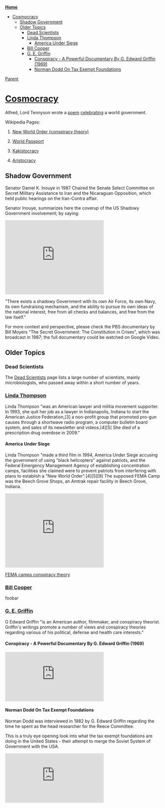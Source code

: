 <!-- START doctoc generated TOC please keep comment here to allow auto update -->
<!-- DON'T EDIT THIS SECTION, INSTEAD RE-RUN doctoc TO UPDATE -->
**[Home](#pages/blog/cv19/index)**

- [Cosmocracy](#cosmocracy)
  - [Shadow Government](#shadow-government)
  - [Older Topics](#older-topics)
    - [Dead Scientists](#dead-scientists)
    - [Linda Thompson](#linda-thompson)
      - [America Under Siege](#america-under-siege)
    - [Bill Cooper](#bill-cooper)
    - [G. E. Griffin](#g-e-griffin)
      - [Conspiracy - A Powerful Documentary By G. Edward Griffin (1969)](#conspiracy---a-powerful-documentary-by-g-edward-griffin-1969)
      - [Norman Dodd On Tax Exempt Foundations](#norman-dodd-on-tax-exempt-foundations)

<!-- END doctoc generated TOC please keep comment here to allow auto update -->

[Parent](#pages/blog/cv19/index)

# [Cosmocracy](https://en.wikipedia.org/wiki/World_government)

Alfred, Lord Tennyson wrote a [poem](https://en.wikipedia.org/wiki/Locksley_Hall)
[celebrating](https://en.wikipedia.org/wiki/World_government#Alfred,_Lord_Tennyson) a world government.

Wikipedia Pages:

  1. [New World Order (conspiracy theory)](https://en.wikipedia.org/wiki/New_World_Order_(conspiracy_theory))

  1. [World Passport](https://en.wikipedia.org/wiki/World_Passport)

  1. [Kakistocracy](https://en.wikipedia.org/wiki/Kakistocracy)

  1. [Aristocracy](https://en.wikipedia.org/wiki/Aristocracy)

## Shadow Government

Senator Daniel K. Inouye in 1987 Chaired the Senate Select Committee on Secret 
Military Assistance to Iran and the Nicaraguan Opposition, which held public 
hearings on the Iran-Contra affair.

Senator Inouye, summarizes here the coverup of the US Shadowy Government 
involvement; by saying:

<iframe width="320" height="240" src="https://www.youtube.com/embed/EbFphX5zb8w" frameborder="0" allow="accelerometer; autoplay; encrypted-media; gyroscope; picture-in-picture" allowfullscreen></iframe>

"There exists a shadowy Government with its own Air Force, its own Navy, its 
own fundraising mechanism, and the ability to pursue its own ideas of the 
national interest, free from all checks and balances, and free from the law 
itself."

For more context and perspective, please check the PBS documentary by Bill 
Moyers "The Secret Government: The Constitution in Crises", which was broadcast 
in 1987; the full documentary could be watched on Google Video.



## Older Topics

### Dead Scientists

The [Dead Scientists](#pages/blog/cv19/dead-scientists) page lists
a large number of scientists, mainly microbiologists, who passed away 
within a short number of years.



### [Linda Thompson](https://en.wikipedia.org/wiki/Linda_Thompson_(attorney))

Linda Thompson "was an American lawyer and militia movement supporter. In 1993, 
she quit her job as a lawyer in Indianapolis, Indiana to start the American 
Justice Federation,[3] a non-profit group that promoted pro-gun causes 
through a shortwave radio program, a computer bulletin board system, and 
sales of its newsletter and videos.[4][5] She died of a prescription drug 
overdose in 2009."

#### America Under Siege

Linda Thompson "made a third film in 1994, America Under Siege accusing the 
government of using "black helicopters" against patriots, and the Federal 
Emergency Management Agency of establishing concentration camps, facilities she 
claimed were to prevent patriots from interfering with plans to establish a 
"New World Order".[4][5][9] The supposed FEMA Camp was the Beech Grove Shops, 
an Amtrak repair facility in Beech Grove, Indiana.

<iframe width="320" height="240" src="https://www.youtube.com/embed/SpzxUqYEzwU" frameborder="0" allow="accelerometer; autoplay; encrypted-media; gyroscope; picture-in-picture" allowfullscreen></iframe>

[FEMA camps conspiracy theory](https://en.wikipedia.org/wiki/FEMA_camps_conspiracy_theory)

### [Bill Cooper](https://en.wikipedia.org/wiki/Milton_William_Cooper)

foobar

### [G. E. Griffin](https://en.wikipedia.org/wiki/G._Edward_Griffin)

G Edward Griffin "is an American author, filmmaker, and conspiracy theorist. 
Griffin's writings promote a number of views and conspiracy theories regarding 
various of his political, defense and health care interests."


#### Conspiracy - A Powerful Documentary By G. Edward Griffin (1969)

<iframe width="320" height="160" src="https://www.youtube.com/embed/0qqL7CcNoZ4" frameborder="0" allow="accelerometer; autoplay; encrypted-media; gyroscope; picture-in-picture" allowfullscreen></iframe>


#### Norman Dodd On Tax Exempt Foundations

Norman Dodd was interviewed in 1982 by G. Edward Griffin regarding the time 
he spent as the head researcher for the Reece Committee.

This is a truly eye opening look into what the tax exempt foundations are 
doing in the United States - their attempt to merge the Soviet System of 
Government with the USA.

<iframe width="320" height="160" src="https://www.youtube.com/embed/YUYCBfmIcHM" frameborder="0" allow="accelerometer; autoplay; encrypted-media; gyroscope; picture-in-picture" allowfullscreen></iframe>
